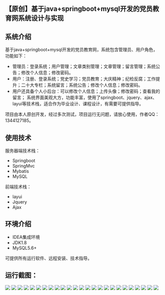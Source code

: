 ## 【原创】基于java+springboot+mysql开发的党员教育网系统设计与实现

## 系统介绍

基于java+springboot+mysql开发的党员教育网，系统包含管理员、用户角色，功能如下：
- 管理员：登录系统；用户管理；文章类别管理；文章管理；留言管理；系统公告；修改个人信息；修改密码。
- 用户：注册、登录系统；党史学习；党员教育；大庆精神；纪检反腐；工作提升；二十大专栏；系统留言；系统公告；修改个人信息；修改密码。
- 用户还具备个人小后台：可以修改个人信息；上传头像；修改密码；查看我的留言；
系统界面美观大方，功能丰富，使用了springboot、jquery、ajax、layui等技术栈，适合作为毕业设计、课程设计，有需要可提供指导。

项目由本人原创开发，经过多次测试，项目运行无问题，请放心使用，作者QQ：1344127185。

## 使用技术

服务器端技术栈：

- Springboot
- SpringMvc
- Mybatis
- MySQL

前端技术栈：

- layui
- Jquery
- Ajax

## 环境介绍

- IDEA集成环境
- JDK1.8
- MySQL5.6+

可提供所有运行软件、远程安装、技术指导。

## 运行截图：
![](https://github.com/itcoderyhl/party-member-edu/blob/main/images/1.png)
![](https://github.com/itcoderyhl/party-member-edu/blob/main/images/2.png)
![](https://github.com/itcoderyhl/party-member-edu/blob/main/images/3.png)
![](https://github.com/itcoderyhl/party-member-edu/blob/main/images/4.png)
![](https://github.com/itcoderyhl/party-member-edu/blob/main/images/5.png)
![](https://github.com/itcoderyhl/party-member-edu/blob/main/images/6.png)
![](https://github.com/itcoderyhl/party-member-edu/blob/main/images/7.png)
![](https://github.com/itcoderyhl/party-member-edu/blob/main/images/8.png)
![](https://github.com/itcoderyhl/party-member-edu/blob/main/images/9.png)
![](https://github.com/itcoderyhl/party-member-edu/blob/main/images/10.png)
![](https://github.com/itcoderyhl/party-member-edu/blob/main/images/11.png)
![](https://github.com/itcoderyhl/party-member-edu/blob/main/images/12.png)
![](https://github.com/itcoderyhl/party-member-edu/blob/main/images/13.png)
![](https://github.com/itcoderyhl/party-member-edu/blob/main/images/14.png)
![](https://github.com/itcoderyhl/party-member-edu/blob/main/images/15.png)
![](https://github.com/itcoderyhl/party-member-edu/blob/main/images/16.png)
![](https://github.com/itcoderyhl/party-member-edu/blob/main/images/17.png)
![](https://github.com/itcoderyhl/party-member-edu/blob/main/images/18.png)
![](https://github.com/itcoderyhl/party-member-edu/blob/main/images/19.png)
![](https://github.com/itcoderyhl/party-member-edu/blob/main/images/20.png)
![](https://github.com/itcoderyhl/party-member-edu/blob/main/images/21.png)
![](https://github.com/itcoderyhl/party-member-edu/blob/main/images/22.png)
![](https://github.com/itcoderyhl/party-member-edu/blob/main/images/23.png)
![](https://github.com/itcoderyhl/party-member-edu/blob/main/images/24.png)
![](https://github.com/itcoderyhl/party-member-edu/blob/main/images/25.png)


